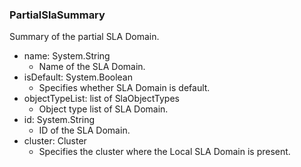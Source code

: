 ### PartialSlaSummary
Summary of the partial SLA Domain.

- name: System.String
  - Name of the SLA Domain.
- isDefault: System.Boolean
  - Specifies whether SLA Domain is default.
- objectTypeList: list of SlaObjectTypes
  - Object type list of SLA Domain.
- id: System.String
  - ID of the SLA Domain.
- cluster: Cluster
  - Specifies the cluster where the Local SLA Domain is present.
